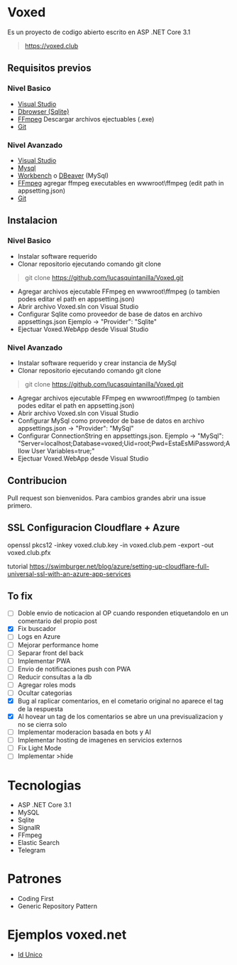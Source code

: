 # Voxed

Es un proyecto de codigo abierto escrito en ASP .NET Core 3.1

> https://voxed.club

## Requisitos previos

### Nivel Basico

- [Visual Studio](https://visualstudio.microsoft.com/downloads/)
- [Dbrowser (Sqlite)](https://sqlitebrowser.org/dl/)
- [FFmpeg](https://ffmpeg.org/download.html) Descargar archivos ejectuables (.exe)
- [Git](https://git-scm.com/download/win)

### Nivel Avanzado

- [Visual Studio](https://visualstudio.microsoft.com/downloads/)
- [Mysql](https://dev.mysql.com/downloads/installer/)
- [Workbench](https://dev.mysql.com/downloads/workbench/) o [DBeaver](https://dbeaver.io/) (MySql)
- [FFmpeg](https://ffmpeg.org/download.html) agregar ffmpeg executables en wwwroot\ffmpeg (edit path in appsetting.json)
- [Git](https://git-scm.com/download/win)

## Instalacion 

### Nivel Basico

- Instalar software requerido
- Clonar repositorio ejecutando comando git clone
> git clone https://github.com/lucasquintanilla/Voxed.git
- Agregar archivos ejecutable FFmpeg en wwwroot\ffmpeg (o tambien podes editar el path en appsetting.json)
- Abrir archivo Voxed.sln con Visual Studio
- Configurar Sqlite como proveedor de base de datos en archivo appsettings.json Ejemplo -> "Provider": "Sqlite" 
- Ejectuar Voxed.WebApp desde Visual Studio

### Nivel Avanzado

- Instalar software requerido y crear instancia de MySql
- Clonar repositorio ejecutando comando git clone
> git clone https://github.com/lucasquintanilla/Voxed.git
- Agregar archivos ejecutable FFmpeg en wwwroot\ffmpeg (o tambien podes editar el path en appsetting.json)
- Abrir archivo Voxed.sln con Visual Studio
- Configurar MySql como proveedor de base de datos en archivo appsettings.json -> "Provider": "MySql"
- Configurar ConnectionString en appsettings.json. Ejemplo -> "MySql": "Server=localhost;Database=voxed;Uid=root;Pwd=EstaEsMiPassword;Allow User Variables=true;"
- Ejectuar Voxed.WebApp desde Visual Studio

## Contribucion

Pull request son bienvenidos. Para cambios grandes abrir una issue primero.

## SSL Configuracion Cloudflare + Azure

openssl pkcs12 -inkey voxed.club.key -in voxed.club.pem -export -out voxed.club.pfx

tutorial https://swimburger.net/blog/azure/setting-up-cloudflare-full-universal-ssl-with-an-azure-app-services

## To fix

- [ ] Doble envio de noticacion al OP cuando responden etiquetandolo en un comentario del propio post
- [x] Fix buscador
- [ ] Logs en Azure
- [ ] Mejorar performance home
- [ ] Separar front del back
- [ ] Implementar PWA
- [ ] Envio de notificaciones push con PWA
- [ ] Reducir consultas a la db
- [ ] Agregar roles mods
- [ ] Ocultar categorias
- [x] Bug al raplicar comentarios, en el cometario original no aparece el tag de la respuesta
- [x] Al hovear un tag de los comentarios se abre un una previsualizacion y no se cierra solo
- [ ] Implementar moderacion basada en bots y AI
- [ ] Implementar hosting de imagenes en servicios externos
- [ ] Fix Light Mode
- [ ] Implementar >hide

# Tecnologias

- ASP .NET Core 3.1
- MySQL
- Sqlite
- SignalR
- FFmpeg
- Elastic Search
- Telegram

# Patrones

- Coding First
- Generic Repository Pattern

# Ejemplos voxed.net

- [Id Unico](https://web.archive.org/web/20201020000307/https://www.voxed.net/off/R6X0nNN0BA6ySYDQa8EU)


